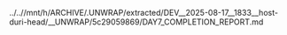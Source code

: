 ../..//mnt/h/ARCHIVE/.UNWRAP/extracted/DEV__2025-08-17__1833__host-duri-head/__UNWRAP/5c29059869/DAY7_COMPLETION_REPORT.md